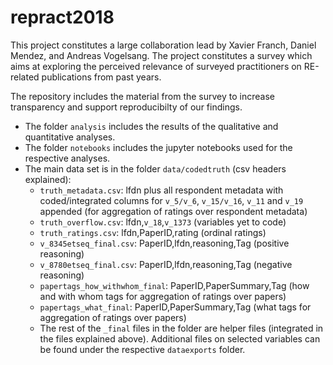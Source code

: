 # repract2018

This project constitutes a large collaboration lead by Xavier Franch, Daniel Mendez, and Andreas Vogelsang. The project constitutes a survey which aims at exploring the perceived relevance of surveyed practitioners on RE-related publications from past years.

The repository includes the material from the survey to increase transparency and support reproducibilty of our findings.

* The folder `analysis` includes the results of the qualitative and quantitative analyses. 
* The folder `notebooks` includes the jupyter notebooks used for the respective analyses. 
* The main data set is in the folder `data/codedtruth` (csv headers explained):
  - `truth_metadata.csv`: lfdn plus all respondent metadata with coded/integrated columns for `v_5/v_6`, `v_15/v_16`, `v_11` and `v_19` appended (for aggregation of ratings over respondent metadata)
  - `truth_overflow.csv`: lfdn,`v_18`,`v_1373` (variables yet to code)
  - `truth_ratings.csv`: lfdn,PaperID,rating (ordinal ratings)
  - `v_8345etseq_final.csv`: PaperID,lfdn,reasoning,Tag (positive reasoning)
  - `v_8780etseq_final.csv`: PaperID,lfdn,reasoning,Tag (negative reasoning)
  - `papertags_how_withwhom_final`: PaperID,PaperSummary,Tag (how and with whom tags for aggregation of ratings over papers)
  - `papertags_what_final`: PaperID,PaperSummary,Tag (what tags for aggregation of ratings over papers)
  - The rest of the `_final` files in the folder are helper files (integrated in the files explained above). Additional files on selected variables can be found under the respective `dataexports` folder.

